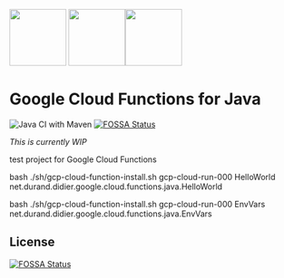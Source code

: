 <img src="https://github.com/didier-durand/GcpCloudFunctionsForJava/blob/master/img/google-cloud.png" height="100">   <img src="https://github.com/didier-durand/GcpCloudFunctionsForJava/blob/master/img/cloud-functions.png" height="100"><img src="https://github.com/didier-durand/GcpCloudFunctionsForJava/blob/master/img/java-logo.png" height="100">

# Google Cloud Functions for Java

![Java CI with Maven](https://github.com/didier-durand/GcpCloudFunctionsForJava/workflows/Java%20CI%20with%20Maven/badge.svg)
[![FOSSA Status](https://app.fossa.io/api/projects/git%2Bgithub.com%2Fdidier-durand%2Fgoogle-cloud-functions-for-java.svg?type=shield)](https://app.fossa.io/projects/git%2Bgithub.com%2Fdidier-durand%2Fgoogle-cloud-functions-for-java?ref=badge_shield)

*This is currently WIP*

test project for Google Cloud Functions

bash ./sh/gcp-cloud-function-install.sh gcp-cloud-run-000 HelloWorld net.durand.didier.google.cloud.functions.java.HelloWorld

bash ./sh/gcp-cloud-function-install.sh gcp-cloud-run-000 EnvVars net.durand.didier.google.cloud.functions.java.EnvVars




## License
[![FOSSA Status](https://app.fossa.io/api/projects/git%2Bgithub.com%2Fdidier-durand%2Fgoogle-cloud-functions-for-java.svg?type=large)](https://app.fossa.io/projects/git%2Bgithub.com%2Fdidier-durand%2Fgoogle-cloud-functions-for-java?ref=badge_large)